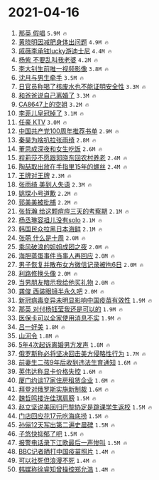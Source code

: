 # 2021-04-16

1. [那英 假唱](https://s.weibo.com/weibo?q=%E9%82%A3%E8%8B%B1%20%E5%81%87%E5%94%B1&Refer=top) `5.9M 🔥`
1. [黄晓明因减肥身体出问题](https://s.weibo.com/weibo?q=%23%E9%BB%84%E6%99%93%E6%98%8E%E5%9B%A0%E5%87%8F%E8%82%A5%E8%BA%AB%E4%BD%93%E5%87%BA%E9%97%AE%E9%A2%98%23&Refer=top) `4.9M 🔥`
1. [戚薇李承铉lucky游迪士尼](https://s.weibo.com/weibo?q=%E6%88%9A%E8%96%87%E6%9D%8E%E6%89%BF%E9%93%89lucky%E6%B8%B8%E8%BF%AA%E5%A3%AB%E5%B0%BC&Refer=top) `4.4M 🔥`
1. [杨紫 不要乱叫我老婆](https://s.weibo.com/weibo?q=%E6%9D%A8%E7%B4%AB%20%E4%B8%8D%E8%A6%81%E4%B9%B1%E5%8F%AB%E6%88%91%E8%80%81%E5%A9%86&Refer=top) `4.2M 🔥`
1. [李大钊生前唯一视频影像](https://s.weibo.com/weibo?q=%23%E6%9D%8E%E5%A4%A7%E9%92%8A%E7%94%9F%E5%89%8D%E5%94%AF%E4%B8%80%E8%A7%86%E9%A2%91%E5%BD%B1%E5%83%8F%23&Refer=top) `3.8M 🔥`
1. [沈月与男生牵手](https://s.weibo.com/weibo?q=%E6%B2%88%E6%9C%88%E4%B8%8E%E7%94%B7%E7%94%9F%E7%89%B5%E6%89%8B&Refer=top) `3.5M 🔥`
1. [日官员称喝了核废水也不能证明安全性](https://s.weibo.com/weibo?q=%E6%97%A5%E5%AE%98%E5%91%98%E7%A7%B0%E5%96%9D%E4%BA%86%E6%A0%B8%E5%BA%9F%E6%B0%B4%E4%B9%9F%E4%B8%8D%E8%83%BD%E8%AF%81%E6%98%8E%E5%AE%89%E5%85%A8%E6%80%A7&Refer=top) `3.3M 🔥`
1. [和爸爸说自己离婚了](https://s.weibo.com/weibo?q=%23%E5%92%8C%E7%88%B8%E7%88%B8%E8%AF%B4%E8%87%AA%E5%B7%B1%E7%A6%BB%E5%A9%9A%E4%BA%86%23&Refer=top) `3.3M 🔥`
1. [CA8647上的空姐](https://s.weibo.com/weibo?q=%23CA8647%E4%B8%8A%E7%9A%84%E7%A9%BA%E5%A7%90%23&Refer=top) `3.2M 🔥`
1. [李菲儿皇冠掉了](https://s.weibo.com/weibo?q=%23%E6%9D%8E%E8%8F%B2%E5%84%BF%E7%9A%87%E5%86%A0%E6%8E%89%E4%BA%86%23&Refer=top) `3.1M 🔥`
1. [任豪 KTV](https://s.weibo.com/weibo?q=%E4%BB%BB%E8%B1%AA%20KTV&Refer=top) `3.0M 🔥`
1. [中国共产党100周年推荐书单](https://s.weibo.com/weibo?q=%23%E4%B8%AD%E5%9B%BD%E5%85%B1%E4%BA%A7%E5%85%9A100%E5%91%A8%E5%B9%B4%E6%8E%A8%E8%8D%90%E4%B9%A6%E5%8D%95%23&Refer=top) `2.9M 🔥`
1. [秦昊为啥扒拉张雨绮](https://s.weibo.com/weibo?q=%23%E7%A7%A6%E6%98%8A%E4%B8%BA%E5%95%A5%E6%89%92%E6%8B%89%E5%BC%A0%E9%9B%A8%E7%BB%AE%23&Refer=top) `2.8M 🔥`
1. [董思成深夜和女生吃饭](https://s.weibo.com/weibo?q=%23%E8%91%A3%E6%80%9D%E6%88%90%E6%B7%B1%E5%A4%9C%E5%92%8C%E5%A5%B3%E7%94%9F%E5%90%83%E9%A5%AD%23&Refer=top) `2.6M 🔥`
1. [程莉莎不愿跟郭晓东回农村养老](https://s.weibo.com/weibo?q=%23%E7%A8%8B%E8%8E%89%E8%8E%8E%E4%B8%8D%E6%84%BF%E8%B7%9F%E9%83%AD%E6%99%93%E4%B8%9C%E5%9B%9E%E5%86%9C%E6%9D%91%E5%85%BB%E8%80%81%23&Refer=top) `2.4M 🔥`
1. [陶喆取出放在手指里15年的螺丝](https://s.weibo.com/weibo?q=%23%E9%99%B6%E5%96%86%E5%8F%96%E5%87%BA%E6%94%BE%E5%9C%A8%E6%89%8B%E6%8C%87%E9%87%8C15%E5%B9%B4%E7%9A%84%E8%9E%BA%E4%B8%9D%23&Refer=top) `2.4M 🔥`
1. [王牌对王牌](https://s.weibo.com/weibo?q=%E7%8E%8B%E7%89%8C%E5%AF%B9%E7%8E%8B%E7%89%8C&Refer=top) `2.3M 🔥`
1. [张雨绮 美到人失语](https://s.weibo.com/weibo?q=%E5%BC%A0%E9%9B%A8%E7%BB%AE%20%E7%BE%8E%E5%88%B0%E4%BA%BA%E5%A4%B1%E8%AF%AD&Refer=top) `2.3M 🔥`
1. [姚琛小号道歉](https://s.weibo.com/weibo?q=%23%E5%A7%9A%E7%90%9B%E5%B0%8F%E5%8F%B7%E9%81%93%E6%AD%89%23&Refer=top) `2.2M 🔥`
1. [郭美美被批捕](https://s.weibo.com/weibo?q=%E9%83%AD%E7%BE%8E%E7%BE%8E%E8%A2%AB%E6%89%B9%E6%8D%95&Refer=top) `2.2M 🔥`
1. [张哲瀚 给这颗痘痘三天的考察期](https://s.weibo.com/weibo?q=%E5%BC%A0%E5%93%B2%E7%80%9A%20%E7%BB%99%E8%BF%99%E9%A2%97%E7%97%98%E7%97%98%E4%B8%89%E5%A4%A9%E7%9A%84%E8%80%83%E5%AF%9F%E6%9C%9F&Refer=top) `2.1M 🔥`
1. [杨丞琳容祖儿没有solo](https://s.weibo.com/weibo?q=%E6%9D%A8%E4%B8%9E%E7%90%B3%E5%AE%B9%E7%A5%96%E5%84%BF%E6%B2%A1%E6%9C%89solo&Refer=top) `2.1M 🔥`
1. [韩国民众拉黑日本海鲜](https://s.weibo.com/weibo?q=%E9%9F%A9%E5%9B%BD%E6%B0%91%E4%BC%97%E6%8B%89%E9%BB%91%E6%97%A5%E6%9C%AC%E6%B5%B7%E9%B2%9C&Refer=top) `2.1M 🔥`
1. [张萌 什么是十周](https://s.weibo.com/weibo?q=%E5%BC%A0%E8%90%8C%20%E4%BB%80%E4%B9%88%E6%98%AF%E5%8D%81%E5%91%A8&Refer=top) `2.0M 🔥`
1. [乘风破浪的姐姐成团之夜](https://s.weibo.com/weibo?q=%E4%B9%98%E9%A3%8E%E7%A0%B4%E6%B5%AA%E7%9A%84%E5%A7%90%E5%A7%90%E6%88%90%E5%9B%A2%E4%B9%8B%E5%A4%9C&Refer=top) `2.0M 🔥`
1. [海胆蒸蛋事件当事人再回应](https://s.weibo.com/weibo?q=%23%E6%B5%B7%E8%83%86%E8%92%B8%E8%9B%8B%E4%BA%8B%E4%BB%B6%E5%BD%93%E4%BA%8B%E4%BA%BA%E5%86%8D%E5%9B%9E%E5%BA%94%23&Refer=top) `2.0M 🔥`
1. [男子恢复并散布女方微信记录被拘6日](https://s.weibo.com/weibo?q=%23%E7%94%B7%E5%AD%90%E6%81%A2%E5%A4%8D%E5%B9%B6%E6%95%A3%E5%B8%83%E5%A5%B3%E6%96%B9%E5%BE%AE%E4%BF%A1%E8%AE%B0%E5%BD%95%E8%A2%AB%E6%8B%986%E6%97%A5%23&Refer=top) `2.0M 🔥`
1. [利路修换头像](https://s.weibo.com/weibo?q=%23%E5%88%A9%E8%B7%AF%E4%BF%AE%E6%8D%A2%E5%A4%B4%E5%83%8F%23&Refer=top) `2.0M 🔥`
1. [当男朋友暗示我给他买礼物](https://s.weibo.com/weibo?q=%23%E5%BD%93%E7%94%B7%E6%9C%8B%E5%8F%8B%E6%9A%97%E7%A4%BA%E6%88%91%E7%BB%99%E4%BB%96%E4%B9%B0%E7%A4%BC%E7%89%A9%23&Refer=top) `2.0M 🔥`
1. [龚俊 西装眼镜半永久吧](https://s.weibo.com/weibo?q=%E9%BE%9A%E4%BF%8A%20%E8%A5%BF%E8%A3%85%E7%9C%BC%E9%95%9C%E5%8D%8A%E6%B0%B8%E4%B9%85%E5%90%A7&Refer=top) `2.0M 🔥`
1. [新冠病毒变异未明显影响中国疫苗有效性](https://s.weibo.com/weibo?q=%23%E6%96%B0%E5%86%A0%E7%97%85%E6%AF%92%E5%8F%98%E5%BC%82%E6%9C%AA%E6%98%8E%E6%98%BE%E5%BD%B1%E5%93%8D%E4%B8%AD%E5%9B%BD%E7%96%AB%E8%8B%97%E6%9C%89%E6%95%88%E6%80%A7%23&Refer=top) `1.9M 🔥`
1. [那英 对付杨钰莹我还是可以的](https://s.weibo.com/weibo?q=%E9%82%A3%E8%8B%B1%20%E5%AF%B9%E4%BB%98%E6%9D%A8%E9%92%B0%E8%8E%B9%E6%88%91%E8%BF%98%E6%98%AF%E5%8F%AF%E4%BB%A5%E7%9A%84&Refer=top) `1.9M 🔥`
1. [医保卡可以全家使用消息不实](https://s.weibo.com/weibo?q=%23%E5%8C%BB%E4%BF%9D%E5%8D%A1%E5%8F%AF%E4%BB%A5%E5%85%A8%E5%AE%B6%E4%BD%BF%E7%94%A8%E6%B6%88%E6%81%AF%E4%B8%8D%E5%AE%9E%23&Refer=top) `1.9M 🔥`
1. [吕一好美](https://s.weibo.com/weibo?q=%23%E5%90%95%E4%B8%80%E5%A5%BD%E7%BE%8E%23&Refer=top) `1.8M 🔥`
1. [山河令](https://s.weibo.com/weibo?q=%E5%B1%B1%E6%B2%B3%E4%BB%A4&Refer=top) `1.8M 🔥`
1. [5年4次起诉离婚男方发声](https://s.weibo.com/weibo?q=%235%E5%B9%B44%E6%AC%A1%E8%B5%B7%E8%AF%89%E7%A6%BB%E5%A9%9A%E7%94%B7%E6%96%B9%E5%8F%91%E5%A3%B0%23&Refer=top) `1.8M 🔥`
1. [俄罗斯称必将坚决回击美方侵略性行为](https://s.weibo.com/weibo?q=%E4%BF%84%E7%BD%97%E6%96%AF%E7%A7%B0%E5%BF%85%E5%B0%86%E5%9D%9A%E5%86%B3%E5%9B%9E%E5%87%BB%E7%BE%8E%E6%96%B9%E4%BE%B5%E7%95%A5%E6%80%A7%E8%A1%8C%E4%B8%BA&Refer=top) `1.7M 🔥`
1. [前妻生二孩9年后收到违法生育通知](https://s.weibo.com/weibo?q=%E5%89%8D%E5%A6%BB%E7%94%9F%E4%BA%8C%E5%AD%A99%E5%B9%B4%E5%90%8E%E6%94%B6%E5%88%B0%E8%BF%9D%E6%B3%95%E7%94%9F%E8%82%B2%E9%80%9A%E7%9F%A5&Refer=top) `1.6M 🔥`
1. [英伟达称显卡价格失控](https://s.weibo.com/weibo?q=%23%E8%8B%B1%E4%BC%9F%E8%BE%BE%E7%A7%B0%E6%98%BE%E5%8D%A1%E4%BB%B7%E6%A0%BC%E5%A4%B1%E6%8E%A7%23&Refer=top) `1.6M 🔥`
1. [厦门约谈17家住房租赁企业](https://s.weibo.com/weibo?q=%E5%8E%A6%E9%97%A8%E7%BA%A6%E8%B0%8817%E5%AE%B6%E4%BD%8F%E6%88%BF%E7%A7%9F%E8%B5%81%E4%BC%81%E4%B8%9A&Refer=top) `1.6M 🔥`
1. [拜登对俄罗斯实施新制裁](https://s.weibo.com/weibo?q=%23%E6%8B%9C%E7%99%BB%E5%AF%B9%E4%BF%84%E7%BD%97%E6%96%AF%E5%AE%9E%E6%96%BD%E6%96%B0%E5%88%B6%E8%A3%81%23&Refer=top) `1.6M 🔥`
1. [魏哲鸣搂许佳琪肩膀](https://s.weibo.com/weibo?q=%23%E9%AD%8F%E5%93%B2%E9%B8%A3%E6%90%82%E8%AE%B8%E4%BD%B3%E7%90%AA%E8%82%A9%E8%86%80%23&Refer=top) `1.5M 🔥`
1. [赵立坚说美回归巴黎协定是跳课学生返校](https://s.weibo.com/weibo?q=%23%E8%B5%B5%E7%AB%8B%E5%9D%9A%E8%AF%B4%E7%BE%8E%E5%9B%9E%E5%BD%92%E5%B7%B4%E9%BB%8E%E5%8D%8F%E5%AE%9A%E6%98%AF%E8%B7%B3%E8%AF%BE%E5%AD%A6%E7%94%9F%E8%BF%94%E6%A0%A1%23&Refer=top) `1.5M 🔥`
1. [门店回应花17元吃海底捞](https://s.weibo.com/weibo?q=%E9%97%A8%E5%BA%97%E5%9B%9E%E5%BA%94%E8%8A%B117%E5%85%83%E5%90%83%E6%B5%B7%E5%BA%95%E6%8D%9E&Refer=top) `1.5M 🔥`
1. [孙俪12天写出第二遍史晨碑](https://s.weibo.com/weibo?q=%23%E5%AD%99%E4%BF%AA12%E5%A4%A9%E5%86%99%E5%87%BA%E7%AC%AC%E4%BA%8C%E9%81%8D%E5%8F%B2%E6%99%A8%E7%A2%91%23&Refer=top) `1.5M 🔥`
1. [子悠快抑郁了吧](https://s.weibo.com/weibo?q=%E5%AD%90%E6%82%A0%E5%BF%AB%E6%8A%91%E9%83%81%E4%BA%86%E5%90%A7&Refer=top) `1.5M 🔥`
1. [报警电话录下江歌最后一声惨叫](https://s.weibo.com/weibo?q=%23%E6%8A%A5%E8%AD%A6%E7%94%B5%E8%AF%9D%E5%BD%95%E4%B8%8B%E6%B1%9F%E6%AD%8C%E6%9C%80%E5%90%8E%E4%B8%80%E5%A3%B0%E6%83%A8%E5%8F%AB%23&Refer=top) `1.5M 🔥`
1. [BBC记者晒打中国疫苗照片](https://s.weibo.com/weibo?q=BBC%E8%AE%B0%E8%80%85%E6%99%92%E6%89%93%E4%B8%AD%E5%9B%BD%E7%96%AB%E8%8B%97%E7%85%A7%E7%89%87&Refer=top) `1.4M 🔥`
1. [可以社死但浪漫不死](https://s.weibo.com/weibo?q=%23%E5%8F%AF%E4%BB%A5%E7%A4%BE%E6%AD%BB%E4%BD%86%E6%B5%AA%E6%BC%AB%E4%B8%8D%E6%AD%BB%23&Refer=top) `1.4M 🔥`
1. [韩媒称徐睿知曾操控郑允浩](https://s.weibo.com/weibo?q=%23%E9%9F%A9%E5%AA%92%E7%A7%B0%E5%BE%90%E7%9D%BF%E7%9F%A5%E6%9B%BE%E6%93%8D%E6%8E%A7%E9%83%91%E5%85%81%E6%B5%A9%23&Refer=top) `1.4M 🔥`
